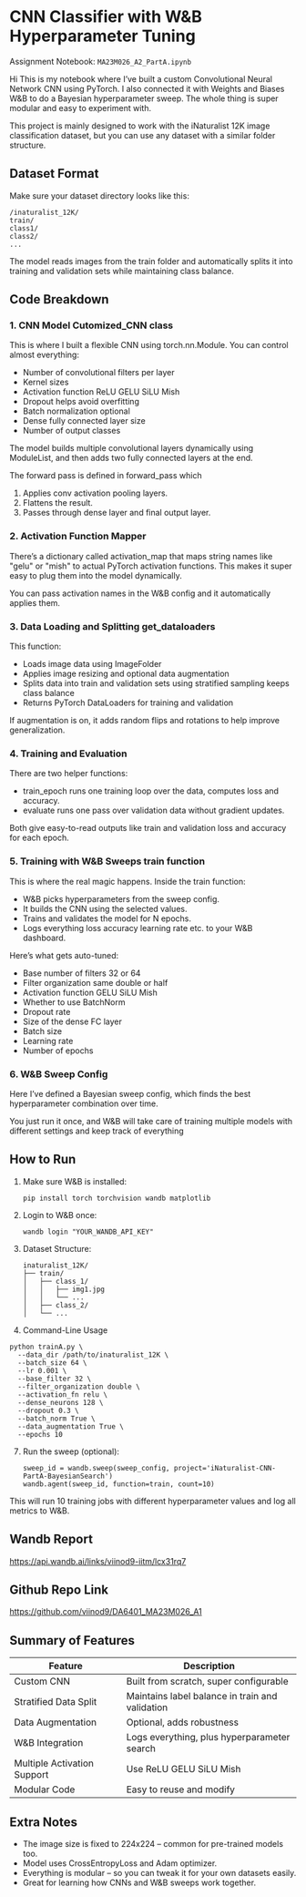 # CNN Classifier with W&B Hyperparameter Tuning  
Assignment Notebook: `MA23M026_A2_PartA.ipynb`

Hi This is my notebook where I’ve built a custom Convolutional Neural Network CNN using PyTorch. I also connected it with Weights and Biases W&B to do a Bayesian hyperparameter sweep. The whole thing is super modular and easy to experiment with.

This project is mainly designed to work with the iNaturalist 12K image classification dataset, but you can use any dataset with a similar folder structure.

## Dataset Format

Make sure your dataset directory looks like this:

```
/inaturalist_12K/
train/
class1/
class2/  
...
```

The model reads images from the train folder and automatically splits it into training and validation sets while maintaining class balance.

## Code Breakdown

### 1. CNN Model Cutomized_CNN class
This is where I built a flexible CNN using torch.nn.Module. You can control almost everything:

- Number of convolutional filters per layer
- Kernel sizes
- Activation function ReLU GELU SiLU Mish
- Dropout helps avoid overfitting
- Batch normalization optional
- Dense fully connected layer size
- Number of output classes

The model builds multiple convolutional layers dynamically using ModuleList, and then adds two fully connected layers at the end.

The forward pass is defined in forward_pass which  
1. Applies conv activation pooling layers.  
2. Flattens the result.  
3. Passes through dense layer and final output layer.

### 2. Activation Function Mapper
There’s a dictionary called activation_map that maps string names like "gelu" or "mish" to actual PyTorch activation functions. This makes it super easy to plug them into the model dynamically.

You can pass activation names in the W&B config and it automatically applies them.

### 3. Data Loading and Splitting get_dataloaders
This function:

- Loads image data using ImageFolder
- Applies image resizing and optional data augmentation
- Splits data into train and validation sets using stratified sampling keeps class balance
- Returns PyTorch DataLoaders for training and validation

If augmentation is on, it adds random flips and rotations to help improve generalization.

### 4. Training and Evaluation
There are two helper functions:

- train_epoch runs one training loop over the data, computes loss and accuracy.
- evaluate runs one pass over validation data without gradient updates.

Both give easy-to-read outputs like train and validation loss and accuracy for each epoch.

### 5. Training with W&B Sweeps train function
This is where the real magic happens. Inside the train function:

- W&B picks hyperparameters from the sweep config.
- It builds the CNN using the selected values.
- Trains and validates the model for N epochs.
- Logs everything loss accuracy learning rate etc. to your W&B dashboard.

Here’s what gets auto-tuned:

- Base number of filters 32 or 64
- Filter organization same double or half
- Activation function GELU SiLU Mish
- Whether to use BatchNorm
- Dropout rate
- Size of the dense FC layer
- Batch size
- Learning rate
- Number of epochs

### 6. W&B Sweep Config
Here I’ve defined a Bayesian sweep config, which finds the best hyperparameter combination over time.

You just run it once, and W&B will take care of training multiple models with different settings and keep track of everything

## How to Run

1. Make sure W&B is installed:
   
   ```
   pip install torch torchvision wandb matplotlib

   ```

2. Login to W&B once:
   
   ```
   wandb login "YOUR_WANDB_API_KEY"

   ```

3. Dataset Structure:

   ```
   inaturalist_12K/
   ├── train/
   │   ├── class_1/
   │   │   ├── img1.jpg
   │   │   └── ...
   │   ├── class_2/
   │   └── ...

   ```

4. Command-Line Usage

```
python trainA.py \
  --data_dir /path/to/inaturalist_12K \
  --batch_size 64 \
  --lr 0.001 \
  --base_filter 32 \
  --filter_organization double \
  --activation_fn relu \
  --dense_neurons 128 \
  --dropout 0.3 \
  --batch_norm True \
  --data_augmentation True \
  --epochs 10
```

7. Run the sweep (optional):

   ```
   sweep_id = wandb.sweep(sweep_config, project='iNaturalist-CNN-PartA-BayesianSearch')  
   wandb.agent(sweep_id, function=train, count=10)
   ```

This will run 10 training jobs with different hyperparameter values and log all metrics to W&B.


## Wandb Report
https://api.wandb.ai/links/viinod9-iitm/lcx31rq7

## Github Repo Link
https://github.com/viinod9/DA6401_MA23M026_A1


## Summary of Features

Feature | Description  
--------|-------------  
Custom CNN | Built from scratch, super configurable  
Stratified Data Split | Maintains label balance in train and validation  
Data Augmentation | Optional, adds robustness  
W&B Integration | Logs everything, plus hyperparameter search  
Multiple Activation Support | Use ReLU GELU SiLU Mish  
Modular Code | Easy to reuse and modify

## Extra Notes

- The image size is fixed to 224x224 – common for pre-trained models too.
- Model uses CrossEntropyLoss and Adam optimizer.
- Everything is modular – so you can tweak it for your own datasets easily.
- Great for learning how CNNs and W&B sweeps work together.

